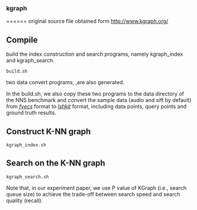 ### kgraph
====== 
original source file obtained form http://www.kgraph.org/


## Compile 

build the index construction and search programs, namely kgraph_index and kgraph_search.

```
build.sh
```
two data convert programs, ,are also generated.

In the build.sh, we also copy these two programs to the data directory of the NNS benchmark and 
convert the sample data (audio and sift by default) from [*fvecs*](http://corpus-texmex.irisa.fr/) format to [*lshkit*](http://www.kgraph.org/index.php?n=Main.LshkitFormat) format, including data points, query points and ground truth results.

## Construct K-NN graph 

```
kgraph_index.sh
```

## Search on the K-NN graph

```
kgraph_search.sh
```
Note that, in our experiment paper, we use P value of KGraph (i.e., search queue size) to achieve the trade-off between search speed and search quality (recall).



